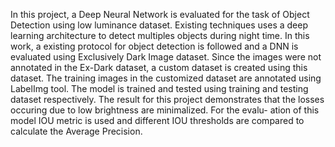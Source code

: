 
In this project, a Deep Neural Network is evaluated for the task of Object
Detection using low luminance dataset. Existing techniques uses a deep
learning architecture to detect multiples objects during night time. In
this work, a existing protocol for object detection is followed and a DNN
is evaluated using Exclusively Dark Image dataset. Since the images were
not annotated in the Ex-Dark dataset, a custom dataset is created using
this dataset. The training images in the customized dataset are annotated
using LabelImg tool. The model is trained and tested using training and
testing dataset respectively. The result for this project demonstrates that
the losses occuring due to low brightness are minimalized. For the evalu-
ation of this model IOU metric is used and different IOU thresholds are
compared to calculate the Average Precision.
